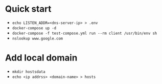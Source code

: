 # Quick start

- `echo LISTEN_ADDR=<dns-server-ip> > .env`
- `docker-compose up -d`
- `docker-compose -f test-compose.yml run --rm client /usr/bin/env sh`
- `nslookup www.google.com`

# Add local domain

- `mkdir hostsdata`
- `echo <ip addrss> <domain-name> > hosts`
